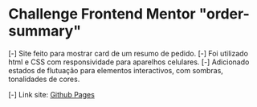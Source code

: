 # Challenge Frontend Mentor "order-summary"

[-] Site feito para mostrar card de um resumo de pedido.
[-] Foi utilizado html e CSS com responsividade para aparelhos celulares.
[-] Adicionado estados de flutuação para elementos interactivos, com
    sombras, tonalidades de cores.

[-] Link site: [Github Pages]()